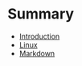 # Summary

* [Introduction](README.md)
* [Linux](linux/README.md)
* [Markdown](markdown/README.md)

